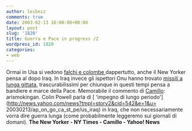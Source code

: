```yaml
---
author: leibniz
comments: true
date: 2003-02-13 16:00:00+00:00
layout: post
slug: '1820'
title: Guerra e Pace in progress /2
wordpress_id: 1820
categories:
- web
---
```


Ormai in Usa si vedono  [   falchi e colombe ](http://www.newyorker.com/fact/content/?030217fa_fact)dappertutto, anche il New Yorker pensa al dopo Iraq. In Iraq invece gli ispettori Onu hanno trovato  [   missili a lunga gittata](http://www.nytimes.com/2003/02/13/international/middleeast/13IRAQ.html?pagewanted=all&position=top), trascurabilissimi per chiunque in questi tempi pensa a bandiere e marce della Pace. Memorabile il commento di  [   Camillo](http://www.ilfoglio.it/camillo/): arismokingan. Colin Powell parla di  [   'impegno di lungo periodo'](http://news.yahoo.com/news?tmpl=story2&cid=542&e=1&u= 20030213/ap_on_go_ca_st_pe/us_iraq) in Iraq, che non necessariamente vorra dire guerra lunga (come probabilmente leggeremo sui giornali di domani). 
**The New Yorker - NY Times - Camillo - Yahoo! News**
